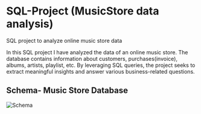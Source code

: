 # SQL-Project (MusicStore data analysis)

SQL project to analyze online music store data

In this SQL project I have analyzed the data of an online music store. The database contains information about customers, purchases(invoice), albums, artists, playlist, etc. By leveraging SQL queries, the project seeks to extract meaningful insights and answer various business-related questions.

## Schema- Music Store Database

![Schema](schema_diagram.png)
